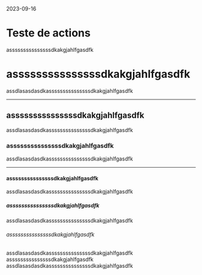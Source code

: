 2023-09-16
# Teste de actions


asssssssssssssssdkakgjahlfgasdfk
# asssssssssssssssdkakgjahlfgasdfk
assdlasasdasdkasssssssssssssssdkakgjahlfgasdfk

---

## asssssssssssssssdkakgjahlfgasdfk
assdlasasdasdkasssssssssssssssdkakgjahlfgasdfk
### asssssssssssssssdkakgjahlfgasdfk
assdlasasdasdkasssssssssssssssdkakgjahlfgasdfk
 
---

#### asssssssssssssssdkakgjahlfgasdfk
assdlasasdasdkasssssssssssssssdkakgjahlfgasdfk
##### asssssssssssssssdkakgjahlfgasdfk
assdlasasdasdkasssssssssssssssdkakgjahlfgasdfk
###### asssssssssssssssdkakgjahlfgasdfk
assdlasasdasdkasssssssssssssssdkakgjahlfgasdfk
asssssssssssssssdkakgjahlfgasdfk
assdlasasdasdkasssssssssssssssdkakgjahlfgasdfk
